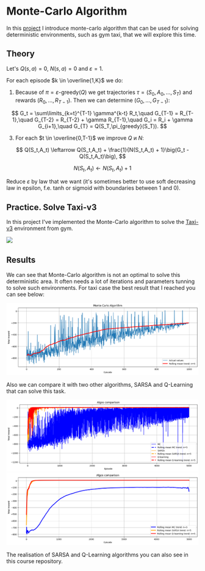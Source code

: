 # Monte-Carlo Algorithm

In this [project](https://github.com/privet1mir/Deep-Reinforcement-Learning/blob/main/Monte-Carlo%20Algorithm.%20Taxi-v3/Monte_Carlo_algorithm.ipynb) I introduce monte-carlo algorithm that can be used for solving deterministic environments, such as gym taxi, that we will explore this time. 

## Theory
Let's $Q(s,a) = 0$, $N(s,a) = 0$ and $\varepsilon = 1$.

For each episode $k \in \overline{1,K}$ we do:

1. Because of $\pi = \varepsilon\text{-greedy}(Q)$ we get trajectories $\tau = (S_0,A_0,\ldots,S_T)$ and rewards $(R_0,\ldots,R_{T-1})$. Then we can determine $(G_0,\ldots,G_{T-1}):$
   
$$
G_t = \sum\limits_{k=t}^{T-1} \gamma^{k-t} R_t,\quad G_{T-1} = R_{T-1},\quad G_{T-2} = R_{T-2} + \gamma R_{T-1},\quad G_i = R_i + \gamma G_{i+1},\quad G_{T} = Q(S_T,\pi_{greedy}(S_T)).
$$

3. For each $t \in \overline{0,T-1}$ we improve $Q$ и $N$:

$$
Q(S_t,A_t) \leftarrow Q(S_t,A_t) + \frac{1}{N(S_t,A_t) + 1}\big(G_t - Q(S_t,A_t)\big),
$$

$$
N(S_t,A_t) \leftarrow N(S_t,A_t) + 1
$$

Reduce $\varepsilon$ by law that we want (it's sometimes better to use soft decreasing law in epsilon, f.e. tanh or sigmoid with boundaries between 1 and 0). 


## Practice. Solve Taxi-v3

In this project I've implemented the Monte-Carlo algorithm to solve the [Taxi-v3](https://www.gymlibrary.dev/environments/toy_text/taxi/) environment from gym.

<img src="https://www.gymlibrary.dev/_images/taxi.gif" width="500">

## Results

We can see that Monte-Carlo algorithm is not an optimal to solve this deterministic area. It often needs a lot of iterations and parameters tunning to solve such environments. For taxi case the best result that I reached you can see below: 

<img src="https://github.com/privet1mir/Deep-Reinforcement-Learning/blob/main/Monte-Carlo%20Algorithm.%20Taxi-v3/images/MC_reward.png" width="800">

Also we can compare it with two other algorithms, SARSA and Q-Learning that can solve this task. 

<img src="https://github.com/privet1mir/Deep-Reinforcement-Learning/blob/main/Monte-Carlo%20Algorithm.%20Taxi-v3/images/comparison_graph1.png" width="800">

<img src="https://github.com/privet1mir/Deep-Reinforcement-Learning/blob/main/Monte-Carlo%20Algorithm.%20Taxi-v3/images/comparison_graph2.png" width="800">

The realisation of SARSA and Q-Learning algorithms you can also see in this course repository. 
